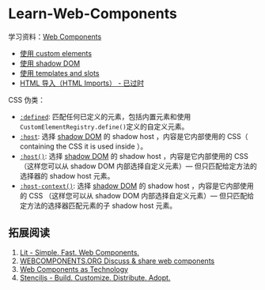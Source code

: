 # Learn-Web-Components

学习资料：[Web Components](https://developer.mozilla.org/zh-CN/docs/Web/Web_Components)

- [使用 custom elements](https://developer.mozilla.org/zh-CN/docs/Web/Web_Components/Using_custom_elements)
- [使用 shadow DOM](https://developer.mozilla.org/zh-CN/docs/Web/Web_Components/Using_shadow_DOM)
- [使用 templates and slots](https://developer.mozilla.org/zh-CN/docs/Web/Web_Components/Using_templates_and_slots)
- [HTML 导入（HTML Imports） - 已过时](https://developer.mozilla.org/zh-CN/docs/conflicting/Web/Web_Components)


CSS 伪类：
*   [`:defined`](https://developer.mozilla.org/zh-CN/docs/Web/CSS/:defined): 匹配任何已定义的元素，包括内置元素和使用`CustomElementRegistry.define()`定义的自定义元素。
*   [`:host`](https://developer.mozilla.org/zh-CN/docs/Web/CSS/:host): 选择 [shadow DOM](https://developer.mozilla.org/en-US/docs/Web/Web_Components/Using_shadow_DOM) 的 shadow host ，内容是它内部使用的 CSS（ containing the CSS it is used inside ）。
*   [`:host()`](https://developer.mozilla.org/zh-CN/docs/Web/CSS/:host()): 选择 [shadow DOM](https://developer.mozilla.org/en-US/docs/Web/Web_Components/Using_shadow_DOM) 的 shadow host ，内容是它内部使用的 CSS （这样您可以从 shadow DOM 内部选择自定义元素）— 但只匹配给定方法的选择器的 shadow host 元素。
*   [`:host-context()`](https://developer.mozilla.org/zh-CN/docs/Web/CSS/:host-context()): 选择 [shadow DOM](https://developer.mozilla.org/en-US/docs/Web/Web_Components/Using_shadow_DOM) 的 shadow host ，内容是它内部使用的 CSS （这样您可以从 shadow DOM 内部选择自定义元素）— 但只匹配给定方法的选择器匹配元素的子 shadow host 元素。

## 拓展阅读
1. [Lit - Simple. Fast. Web Components.](https://lit.dev/)
2. [WEBCOMPONENTS.ORG Discuss & share web components](https://www.webcomponents.org/)
3. [Web Components as Technology](https://dzone.com/articles/web-components-as-technology)
4. [Stenciljs - Build. Customize. Distribute. Adopt.](https://stenciljs.com/)